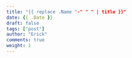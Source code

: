 ```yaml
---
title: "{{ replace .Name "-" " " | title }}"
date: {{ .Date }}
draft: false
tags: ["post"]
author: "Erick"
comments: true
weight: 1
---
```


